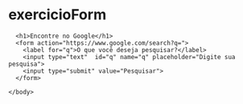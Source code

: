 # exercicioForm

<!DOCTYPE html>
<html>
  <head>
    <title>Pesquisa Google</title>
    <body>
      
      <h1>Encontre no Google</h1>
      <form action="https://www.google.com/search?q=">
        <label for="q">O que você deseja pesquisar?</label>
        <input type="text"  id="q" name="q" placeholder="Digite sua pesquisa">
        <input type="submit" value="Pesquisar">
      </form>        
      
    </body>
 </html>

